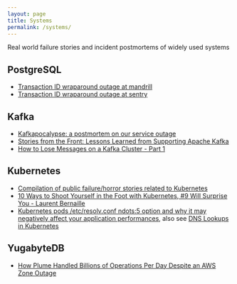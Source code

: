 ```yaml
---
layout: page
title: Systems
permalink: /systems/
---
```


Real world failure stories and incident postmortems of widely used systems

## PostgreSQL
- [Transaction ID wraparound outage at mandrill](https://mailchimp.com/what-we-learned-from-the-recent-mandrill-outage/)
- [Transaction ID wraparound outage at sentry](https://blog.sentry.io/2015/07/23/transaction-id-wraparound-in-postgres)

## Kafka
- [Kafkapocalypse: a postmortem on our service outage](https://blog.parse.ly/post/1738/kafkapocalypse/)
- [Stories from the Front: Lessons Learned from Supporting Apache Kafka](https://www.confluent.io/blog/stories-front-lessons-learned-supporting-apache-kafka/)
- [How to Lose Messages on a Kafka Cluster - Part 1 ](https://jack-vanlightly.com/blog/2018/9/14/how-to-lose-messages-on-a-kafka-cluster-part1)

## Kubernetes
- [Compilation of public failure/horror stories related to Kubernetes](https://github.com/hjacobs/kubernetes-failure-stories)
- [10 Ways to Shoot Yourself in the Foot with Kubernetes, #9 Will Surprise You - Laurent Bernaille](https://www.youtube.com/watch?v=QKI-JRs2RIE)
- [Kubernetes pods /etc/resolv.conf ndots:5 option and why it may negatively affect your application performances](https://pracucci.com/kubernetes-dns-resolution-ndots-options-and-why-it-may-affect-application-performances.html), also see [DNS Lookups in Kubernetes](https://mrkaran.dev/posts/ndots-kubernetes/)

## YugabyteDB
- [How Plume Handled Billions of Operations Per Day Despite an AWS Zone Outage](https://blog.yugabyte.com/how-plume-handled-billions-of-operations-per-day-despite-an-aws-zone-outage/)
